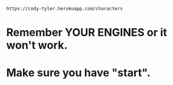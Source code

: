 ```https://cody-tyler.herokuapp.com/characters```

# Remember YOUR ENGINES or it won't work. 
# Make sure you have "start".